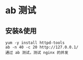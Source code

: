 # ab 测试

## 安装&使用

```
yum -y install httpd-tools
ab -n 40 -c 20 http://127.0.0.1/
通过 ab 测试，测试 nginx 的并发
```
